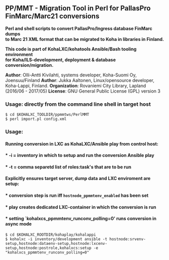 ## PP/MMT - Migration Tool in Perl for PallasPro FinMarc/Marc21 conversions

**Perl and shell scripts to convert PallasPro/Ingress database FinMarc dumps**<br/>
**to Marc 21 XML format that can be migrated to Koha in libraries in Finland.**<br/>

__This code is part of KohaLXC/kohatools Ansible/Bash tooling environment  
for Koha/ILS-development, deployment & database conversion/migration.__ 

**Author**: Olli-Antti Kivilahti, systems developer, Koha-Suomi Oy, Joensuu/Finland
**Author**: Jukka Aaltonen, Linux/opensource developer, Koha-Lappi, Finland.
**Organization**: Rovaniemi City Library, Lapland (2016/06 - 2017/05)
**License**: GNU General Public License (GPL) version 3

### Usage: directly from the command line shell in target host
```
$ cd $KOHALXC_TOOLDIR/ppmmtws/PerlMMT
$ perl import.pl config.xml
```

### Usage:
#### Running conversion in LXC as KohaLXC/Ansible play from control host:
#### * -i = inventory in which to setup and run the conversion Ansible play
#### * -t = comma separetd list of roles:task's that are to be run
#### Explicitly ensures target server, dump data and LXC enviroment are setup:
#### * conversion step is run iff `hostnode_ppmmtenv_enabled` has been set
#### * play creates dedicated LXC-container in which the conversion is run
#### * setting `kohalxcs_ppmmtenv_runconv_polling=0' runs conversion in async mode

```
$ cd $KOHALXC_ROOTDIR/kohaplay/kohalappi
$ kohalxc -i inventory/development ansible -t hostnode:srvenv-setup,hostnode:dataenv-setup,hostnode:lxcenv-setup,hostnode:postrole,kohalxcs:setup -e "kohalxcs_ppmmtenv_runconv_polling=0"
```
